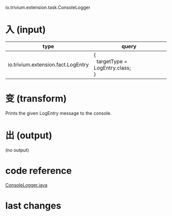 io.trivium.extension.task.ConsoleLogger

# 入 (input)

| type | query |
|------|-------|
| io.trivium.extension.fact.LogEntry | {<br>&nbsp;&nbsp;targetType = LogEntry.class;<br>} |

# 变 (transform)

Prints the given LogEntry message to the console.

# 出 (output)

(no output)

# code reference

[ConsoleLogger.java](https://github.com/trivium-io/trivium/blob/master/src/io/trivium/extension/task/ConsoleLogger.java)

# last changes

<div id='changes'></div>
<script>
var url = 'https://api.github.com/repos/trivium-io/trivium/commits?path=src/io/trivium/extension/task/ConsoleLogger.java';
$.ajax({type:'GET',
        url:url,
        success: function(data){
    var str="<table><tr><td>message</td><td>date</td><td>author</td><td>link</td></tr>";
    for(var idx=0;idx<data.length;idx++){
      var one = data[idx];
      str+="<tr><td>"+one.commit.message+"</td><td>"
          +one.commit.author.date+"</td><td>"
          +one.commit.author.name+"</td><td>"
          +one.commit.url+"</td></tr>";
    }
    str+="</table>";
    $('#changes').html(str);
}});
</script>
